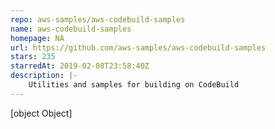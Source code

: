 ```yaml
---
repo: aws-samples/aws-codebuild-samples
name: aws-codebuild-samples
homepage: NA
url: https://github.com/aws-samples/aws-codebuild-samples
stars: 235
starredAt: 2019-02-08T23:58:40Z
description: |-
    Utilities and samples for building on CodeBuild
---
```


[object Object]
